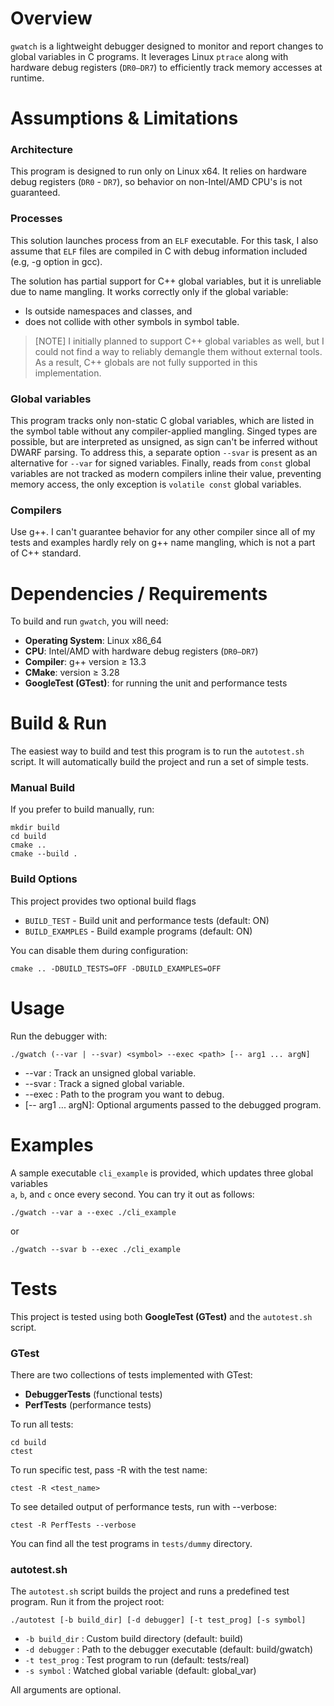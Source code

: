# Overview
`gwatch` is a lightweight debugger designed to monitor
and report changes to global variables in C programs.
It leverages Linux `ptrace` along with hardware debug registers (`DR0–DR7`)
to efficiently track memory accesses at runtime.

# Assumptions & Limitations 

### Architecture
This program is designed to run only on Linux x64.
It relies on hardware debug registers (`DR0` - `DR7`), so behavior
on non-Intel/AMD CPU's is not guaranteed.

### Processes
This solution launches process from an `ELF` executable.
For this task, I also assume that `ELF` files are compiled in C with
debug information included (e.g, -g option in gcc).

The solution has partial support for C++ global variables, but it is unreliable
due to name mangling. It works correctly only if the global variable:
- Is outside namespaces and classes, and
- does not collide with other symbols in symbol table.

> [NOTE]
> I initially planned to support C++ global variables as well,
> but I could not find a way to reliably demangle them without external
> tools. As a result, C++ globals are not fully supported in this implementation.

### Global variables
This program tracks only non-static C global variables, which are
listed in the symbol table without any compiler-applied mangling.
Singed types are possible, but are interpreted as unsigned, as
sign can't be inferred without DWARF parsing. To address this,
a separate option `--svar` is present as an alternative for `--var` for signed variables.
Finally, reads from `const` global variables are not tracked as modern compilers
inline their value, preventing memory access, the only exception is `volatile const`
global variables.


### Compilers
Use g++. I can't guarantee behavior for any other compiler since all
of my tests and examples hardly rely on g++ name mangling, which is not a
part of C++ standard.

# Dependencies / Requirements

To build and run `gwatch`, you will need:

- **Operating System**: Linux x86_64
- **CPU**: Intel/AMD with hardware debug registers (`DR0–DR7`)
- **Compiler**: g++ version ≥ 13.3
- **CMake**: version ≥ 3.28
- **GoogleTest (GTest)**: for running the unit and performance tests

# Build & Run
The easiest way to build and test this program is to run the `autotest.sh` script.
It will automatically build the project and run a set of simple tests.

### Manual Build

If you prefer to build manually, run:

```shell
mkdir build
cd build
cmake ..
cmake --build .
```

### Build Options
This project provides two optional build flags
- `BUILD_TEST` - Build unit and performance tests (default: ON)
- `BUILD_EXAMPLES` - Build example programs (default: ON)

You can disable them during configuration: 
```shell
cmake .. -DBUILD_TESTS=OFF -DBUILD_EXAMPLES=OFF 
```

# Usage

Run the debugger with:
```shell
./gwatch (--var | --svar) <symbol> --exec <path> [-- arg1 ... argN]
```

- --var <symbol>: Track an unsigned global variable.
- --svar <symbol>: Track a signed global variable.
- --exec <path>: Path to the program you want to debug.
- [-- arg1 ... argN]: Optional arguments passed to the debugged program.

# Examples

A sample executable `cli_example` is provided, which updates three global variables  
`a`, `b`, and `c` once every second. You can try it out as follows:

```shell
./gwatch --var a --exec ./cli_example
```

or

```shell
./gwatch --svar b --exec ./cli_example
```

# Tests
This project is tested using both **GoogleTest (GTest)** and the `autotest.sh` script.

### GTest

There are two collections of tests implemented with GTest:
- **DebuggerTests** (functional tests)
- **PerfTests** (performance tests)

To run all tests:
```shell
cd build
ctest
```

To run specific test, pass -R with the test name:
```shell
ctest -R <test_name>
```
To see detailed output of performance tests, run with --verbose:
```shell
ctest -R PerfTests --verbose 
```

You can find all the test programs in `tests/dummy` directory.

### autotest.sh

The `autotest.sh` script builds the project and runs a predefined test program.
Run it from the project root:
```shell
./autotest [-b build_dir] [-d debugger] [-t test_prog] [-s symbol]
```
- `-b build_dir` : Custom build directory (default: build)
- `-d debugger` : Path to the debugger executable (default: build/gwatch)
- `-t test_prog` : Test program to run (default: tests/real)
- `-s symbol` : Watched global variable (default: global_var) 

All arguments are optional.
